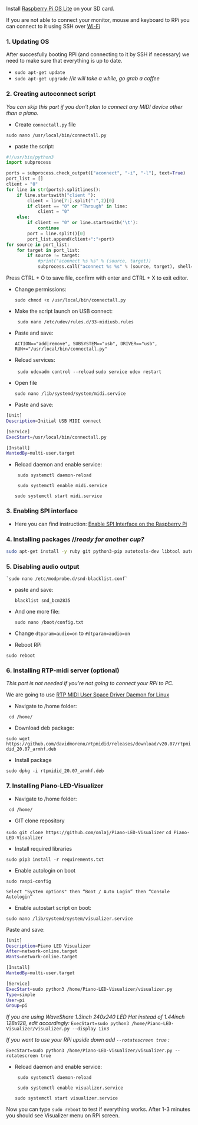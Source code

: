 
Install [Raspberry Pi OS Lite](https://www.raspberrypi.org/software/) on your SD card.

If you are not able to connect your monitor, mouse and keyboard to RPi you can connect to it using SSH over [Wi-Fi](https://github.com/onlaj/Piano-LED-Visualizer/blob/master/Docs/wifi_setup.md)


 
### 1. **Updating OS** 
After succesfully booting RPi (and connecting to it by SSH if necessary) we need to make sure that everything is up to date.
- `sudo apt-get update`
- `sudo apt-get upgrade` //*it will take a while, go grab a coffee*


### 2. **Creating autoconnect script** ### 
*You can skip this part if you don't plan to connect any MIDI device other than a piano.*
- Create `connectall.py` file

 `sudo nano /usr/local/bin/connectall.py`
- paste the script:
```python
#!/usr/bin/python3
import subprocess

ports = subprocess.check_output(["aconnect", "-i", "-l"], text=True)
port_list = []
client = "0"
for line in str(ports).splitlines():
    if line.startswith("client "):
        client = line[7:].split(":",2)[0]
        if client == "0" or "Through" in line:
            client = "0"
    else:
        if client == "0" or line.startswith('\t'):
            continue
        port = line.split()[0]
        port_list.append(client+":"+port)
for source in port_list:
    for target in port_list:
        if source != target:
            #print("aconnect %s %s" % (source, target))
            subprocess.call("aconnect %s %s" % (source, target), shell=True)
```
Press CTRL + O to save file, confirm with enter and CTRL + X to exit editor.
- Change permissions:

    `sudo chmod +x /usr/local/bin/connectall.py`

- Make the script launch on USB connect:

   ` sudo nano /etc/udev/rules.d/33-midiusb.rules`

- Paste and save:

    `ACTION=="add|remove", SUBSYSTEM=="usb", DRIVER=="usb", RUN+="/usr/local/bin/connectall.py"  `

- Reload services:

   ` sudo udevadm control --reload`
    `sudo service udev restart`
- Open file

    `sudo nano /lib/systemd/system/midi.service`
- Paste and save:
```bash
[Unit]
Description=Initial USB MIDI connect

[Service]
ExecStart=/usr/local/bin/connectall.py

[Install]
WantedBy=multi-user.target
```

- Reload daemon and enable service:

   ` sudo systemctl daemon-reload`
   
   ` sudo systemctl enable midi.service`
    
   `sudo systemctl start midi.service`
    

###  3. **Enabling SPI interface** ### 
 - Here you can find instruction: [Enable SPI Interface on the Raspberry Pi](https://www.raspberrypi-spy.co.uk/2014/08/enabling-the-spi-interface-on-the-raspberry-pi/)


### 4. **Installing packages** //*ready for another cup?* ### 

```bash
sudo apt-get install -y ruby git python3-pip autotools-dev libtool autoconf libasound2-dev libusb-dev libdbus-1-dev libglib2.0-dev libudev-dev libical-dev libreadline-dev python-dev libatlas-base-dev libopenjp2-7 libtiff5 libjack0 libjack-dev libasound2-dev fonts-freefont-ttf gcc make build-essential python-dev git scons swig libavahi-client3 abcmidi
```


### 5. **Disabling audio output** ### 

    `sudo nano /etc/modprobe.d/snd-blacklist.conf`
- paste and save:

    `blacklist snd_bcm2835`
- And one more file:

    `sudo nano /boot/config.txt`
- Change `dtparam=audio=on` to `#dtparam=audio=on`

- Reboot RPi

`sudo reboot`


### 6. **Installing RTP-midi server** (optional) ### 
*This part is not needed if you're not going to connect your RPi to PC.*

We are going to use  [RTP MIDI User Space Driver Daemon for Linux](https://github.com/davidmoreno/rtpmidid/releases)
- Navigate to /home folder:

` cd /home/`   
- Download deb package:

`sudo wget https://github.com/davidmoreno/rtpmidid/releases/download/v20.07/rtpmidid_20.07_armhf.deb`
- Install package

`sudo dpkg -i rtpmidid_20.07_armhf.deb`


### 7. **Installing Piano-LED-Visualizer** ###
- Navigate to /home folder:

` cd /home/`

- GIT clone repository

`sudo git clone https://github.com/onlaj/Piano-LED-Visualizer`
`cd Piano-LED-Visualizer`
- Install required libraries

`sudo pip3 install -r requirements.txt`
- Enable autologin on boot

`sudo raspi-config`

`Select "System options" then “Boot / Auto Login” then “Console Autologin” `
- Enable autostart script on boot:

`sudo nano /lib/systemd/system/visualizer.service`

Paste and save:

```bash
[Unit]
Description=Piano LED Visualizer
After=network-online.target
Wants=network-online.target

[Install]
WantedBy=multi-user.target

[Service]
ExecStart=sudo python3 /home/Piano-LED-Visualizer/visualizer.py
Type=simple
User=pi
Group=pi
```

*If you are using WaveShare 1.3inch 240x240 LED Hat instead of 1.44inch 128x128, edit accordingly:*
`ExecStart=sudo python3 /home/Piano-LED-Visualizer/visualizer.py --display 1in3`

*If you want to use your RPi upside down add `--rotatescreen true` :*

`ExecStart=sudo python3 /home/Piano-LED-Visualizer/visualizer.py --rotatescreen true`

- Reload daemon and enable service:

   ` sudo systemctl daemon-reload`
   
   ` sudo systemctl enable visualizer.service`
    
   `sudo systemctl start visualizer.service`



Now you can type `sudo reboot` to test if everything works. After 1-3 minutes you should see Visualizer menu on RPi screen.
